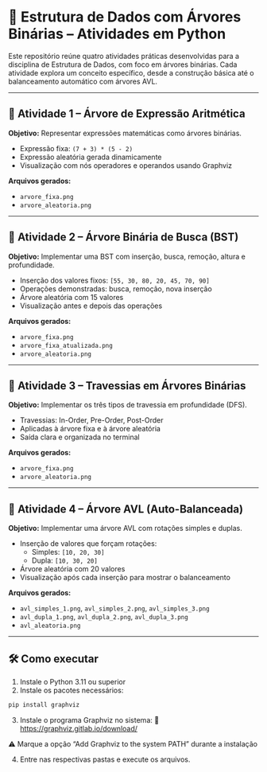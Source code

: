 # 🌳 Estrutura de Dados com Árvores Binárias – Atividades em Python

Este repositório reúne quatro atividades práticas desenvolvidas para a disciplina de Estrutura de Dados, com foco em árvores binárias. Cada atividade explora um conceito específico, desde a construção básica até o balanceamento automático com árvores AVL.

---

## 📁 Atividade 1 – Árvore de Expressão Aritmética

**Objetivo:** Representar expressões matemáticas como árvores binárias.

- Expressão fixa: `(7 + 3) * (5 - 2)`
- Expressão aleatória gerada dinamicamente
- Visualização com nós operadores e operandos usando Graphviz

**Arquivos gerados:**
- `arvore_fixa.png`
- `arvore_aleatoria.png`

---

## 📁 Atividade 2 – Árvore Binária de Busca (BST)

**Objetivo:** Implementar uma BST com inserção, busca, remoção, altura e profundidade.

- Inserção dos valores fixos: `[55, 30, 80, 20, 45, 70, 90]`
- Operações demonstradas: busca, remoção, nova inserção
- Árvore aleatória com 15 valores
- Visualização antes e depois das operações

**Arquivos gerados:**
- `arvore_fixa.png`
- `arvore_fixa_atualizada.png`
- `arvore_aleatoria.png`

---

## 📁 Atividade 3 – Travessias em Árvores Binárias

**Objetivo:** Implementar os três tipos de travessia em profundidade (DFS).

- Travessias: In-Order, Pre-Order, Post-Order
- Aplicadas à árvore fixa e à árvore aleatória
- Saída clara e organizada no terminal

**Arquivos gerados:**
- `arvore_fixa.png`
- `arvore_aleatoria.png`

---

## 📁 Atividade 4 – Árvore AVL (Auto-Balanceada)

**Objetivo:** Implementar uma árvore AVL com rotações simples e duplas.

- Inserção de valores que forçam rotações:
  - Simples: `[10, 20, 30]`
  - Dupla: `[10, 30, 20]`
- Árvore aleatória com 20 valores
- Visualização após cada inserção para mostrar o balanceamento

**Arquivos gerados:**
- `avl_simples_1.png`, `avl_simples_2.png`, `avl_simples_3.png`
- `avl_dupla_1.png`, `avl_dupla_2.png`, `avl_dupla_3.png`
- `avl_aleatoria.png`

---

## 🛠️ Como executar

1. Instale o Python 3.11 ou superior
2. Instale os pacotes necessários:

```bash
pip install graphviz

```

3. Instale o programa Graphviz no sistema:
🔗 https://graphviz.gitlab.io/download/

⚠️ Marque a opção “Add Graphviz to the system PATH” durante a instalação

4. Entre nas respectivas pastas e execute os arquivos.


